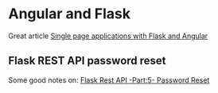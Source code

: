 # Angular and Flask

Great article [Single page applications with Flask and Angular](https://www.xemedo.com/en/single-page-applications-with-flask-and-angular/)

## Flask REST API password reset

Some good notes on: [Flask Rest API -Part:5- Password Reset](https://dev.to/paurakhsharma/flask-rest-api-part-5-password-reset-2f2e)

